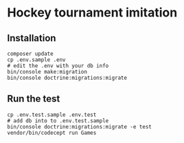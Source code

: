 # Hockey tournament imitation

## Installation
```
composer update
cp .env.sample .env
# edit the .env with your db info
bin/console make:migration
bin/console doctrine:migrations:migrate
```
## Run the test
```
cp .env.test.sample .env.test
# add db into to .env.test.sample
bin/console doctrine:migrations:migrate -e test
vendor/bin/codecept run Games
```